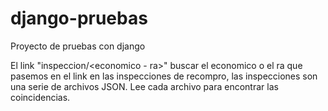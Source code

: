 # django-pruebas
Proyecto de pruebas con django  

El link "inspeccion/<economico - ra>" buscar el economico o el ra que pasemos en el link en las inspecciones de recompro, las inspecciones son una serie de archivos JSON. Lee cada archivo para encontrar las coincidencias.
